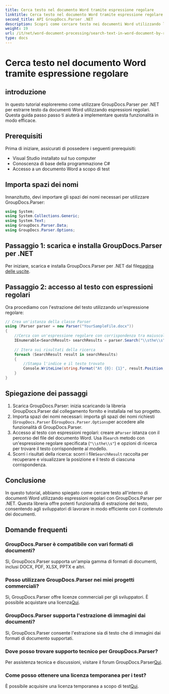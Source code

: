 ```yaml
---
title: Cerca testo nel documento Word tramite espressione regolare
linktitle: Cerca testo nel documento Word tramite espressione regolare
second_title: API GroupDocs.Parser .NET
description: Scopri come cercare testo nei documenti Word utilizzando le espressioni regolari con GroupDocs.Parser per .NET. Estrai contenuti specifici in modo efficiente.
weight: 19
url: /it/net/word-document-processing/search-text-in-word-document-by-regular-expression/
type: docs
---
```

# Cerca testo nel documento Word tramite espressione regolare

## introduzione
In questo tutorial esploreremo come utilizzare GroupDocs.Parser per .NET per estrarre testo da documenti Word utilizzando espressioni regolari. Questa guida passo passo ti aiuterà a implementare questa funzionalità in modo efficace.
## Prerequisiti
Prima di iniziare, assicurati di possedere i seguenti prerequisiti:
- Visual Studio installato sul tuo computer
- Conoscenza di base della programmazione C#
- Accesso a un documento Word a scopo di test

## Importa spazi dei nomi
Innanzitutto, devi importare gli spazi dei nomi necessari per utilizzare GroupDocs.Parser:
```csharp
using System;
using System.Collections.Generic;
using System.Text;
using GroupDocs.Parser.Data;
using GroupDocs.Parser.Options;
```
## Passaggio 1: scarica e installa GroupDocs.Parser per .NET
 Per iniziare, scarica e installa GroupDocs.Parser per .NET dal file[pagina delle uscite](https://releases.groupdocs.com/parser/net/).
## Passaggio 2: accesso al testo con espressioni regolari
Ora procediamo con l'estrazione del testo utilizzando un'espressione regolare:
```csharp
// Crea un'istanza della classe Parser
using (Parser parser = new Parser("YourSampleFile.docx"))
{
    //Cerca con un'espressione regolare con corrispondenza tra maiuscole e minuscole
    IEnumerable<SearchResult> searchResults = parser.Search("\\sthe\\s", new SearchOptions(true, false, true));
    
    // Itera sui risultati della ricerca
    foreach (SearchResult result in searchResults)
    {
        //Stampa l'indice e il testo trovato
        Console.WriteLine(string.Format("At {0}: {1}", result.Position, result.Text));
    }
}
```
## Spiegazione dei passaggi
1. Scarica GroupDocs.Parser: inizia scaricando la libreria GroupDocs.Parser dal collegamento fornito e installala nel tuo progetto.
2. Importa spazi dei nomi necessari: importa gli spazi dei nomi richiesti (`GroupDocs.Parser` E`GroupDocs.Parser.Options`per accedere alle funzionalità di GroupDocs.Parser.
3.  Accesso al testo con espressioni regolari: creare a`Parser` istanza con il percorso del file del documento Word. Usa il`Search` metodo con un'espressione regolare specificata (`"\\sthe\\s"`) e opzioni di ricerca per trovare il testo corrispondente al modello.
4.  Scorri i risultati della ricerca: scorri i file`SearchResult` raccolta per recuperare e visualizzare la posizione e il testo di ciascuna corrispondenza.

## Conclusione
In questo tutorial, abbiamo spiegato come cercare testo all'interno di documenti Word utilizzando espressioni regolari con GroupDocs.Parser per .NET. Questa libreria offre potenti funzionalità di estrazione del testo, consentendo agli sviluppatori di lavorare in modo efficiente con il contenuto dei documenti.

## Domande frequenti
### GroupDocs.Parser è compatibile con vari formati di documenti?
Sì, GroupDocs.Parser supporta un'ampia gamma di formati di documenti, inclusi DOCX, PDF, XLSX, PPTX e altri.
### Posso utilizzare GroupDocs.Parser nei miei progetti commerciali?
 Sì, GroupDocs.Parser offre licenze commerciali per gli sviluppatori. È possibile acquistare una licenza[Qui](https://purchase.groupdocs.com/buy).
### GroupDocs.Parser supporta l'estrazione di immagini dai documenti?
Sì, GroupDocs.Parser consente l'estrazione sia di testo che di immagini dai formati di documento supportati.
### Dove posso trovare supporto tecnico per GroupDocs.Parser?
 Per assistenza tecnica e discussioni, visitare il forum GroupDocs.Parser[Qui](https://forum.groupdocs.com/c/parser/17).
### Come posso ottenere una licenza temporanea per i test?
 È possibile acquisire una licenza temporanea a scopo di test[Qui](https://purchase.groupdocs.com/temporary-license/).